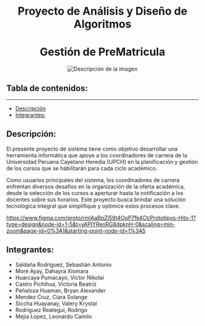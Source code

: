 <h1 align="center" id="title">Proyecto de Análisis y Diseño de Algoritmos
<h1 align="center" id="title">Gestión de PreMatricula</h1>

<div align="center">
  <img src="https://www.iutepi.edu/wp-content/uploads/2023/05/algoritmos.jpeg" alt="Descripción de la imagen">
</div>


## Tabla de contenidos:
---
- [Descripción](#Descripción)
- [Integrantes:](#Integrantes)

## Descripción:

El presente proyecto de sistema tiene como objetivo desarrollar una herramienta informática que apoye a los coordinadores de carrera de la Universidad Peruana Cayetano Heredia (UPCH) en la planificación y gestión de los cursos que se habilitarán para cada ciclo académico.

Como usuarios principales del sistema, los coordinadores de carrera enfrentan diversos desafíos en la organización de la oferta académica, desde la selección de los cursos a aperturar hasta la notificación a los docentes sobre sus horarios. Este proyecto busca brindar una solución tecnológica integral que simplifique y optimice estos procesos clave.

https://www.figma.com/proto/rmlAaBpZI59t4OqP7fk4Ct/Prototipos-Hito-1?type=design&node-id=1-5&t=yAPIYRenRG8dpknH-0&scaling=min-zoom&page-id=0%3A1&starting-point-node-id=1%3A5




## Integrantes:
- Saldaña Rodríguez, Sebastián Antonio 
- More Ayay, Dahayra Xiomara 
- Huarcaya Pumacayo, Victor Nikolai
- Castro Pichihua, Victoria Beatriz 
- Peñaloza Huaman, Bryan Alexander
- Mendez Cruz, Ciara Solange
- Siccha Huayanay, Valery Krystal
- Rodriguez Reategui, Rodrigo
- Mejia Lopez, Leonardo Camilo
